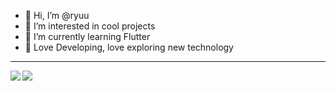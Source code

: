 - 👋 Hi, I’m @ryuu
- 👀 I’m interested in cool projects
- 🌱 I’m currently learning Flutter
- 💞️ Love Developing, love exploring new technology

---

<a > <img align="left" src="https://github-readme-stats.vercel.app/api?username=ryuunosuke-akasaka"/> </a>

<a><img align="left" src="https://github-readme-stats.vercel.app/api/top-langs/?username=ryuunosuke-akasaka" /></a>


<!---
ryuunosuke-akasaka/ryuunosuke-akasaka is a ✨ special ✨ repository because its `README.md` (this file) appears on your GitHub profile.
You can click the Preview link to take a look at your changes.
--->
